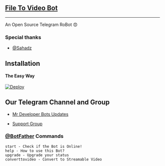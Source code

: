 ## [File To Video Bot](https://telegram.dog/)
---

An Open Source Telegram RoBot  😍

### Special thanks

* [@Sahadz](https://github.com/sahadz)

## Installation

#### The Easy Way

[![Deploy](https://www.herokucdn.com/deploy/button.svg)](https://heroku.com/deploy)

## Our Telegram Channel and Group

* [Mr Developer Bots Updates](https://telegram.dog/Mr_Bot_Developer)

* [Support Group](https://telegram.dog/Mr_Developer_Support)


### [@BotFather](https://telegram.dog/BotFather) Commands

```
start - Check if the Bot is Online!
help - How to use this Bot?
upgrade - Upgrade your status
converttovideo - Convert to Streamable Video
```

